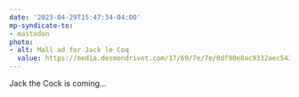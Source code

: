 ```yaml
---
date: '2023-04-29T15:47:34-04:00'
mp-syndicate-to:
- mastodon
photo:
- alt: Mall ad for Jack le Coq
  value: https://media.desmondrivet.com/17/69/7e/7e/0df90e8ac9332aec543f155aad02fd7f5de1a22eda58024a622fc4da.jpg
---
```


Jack the Cock is coming...